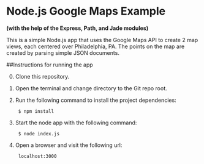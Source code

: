 # Node.js Google Maps Example
**(with the help of the Express, Path, and Jade modules)**

This is a simple Node.js app that uses the Google Maps API to create 2 map views, each centered over Philadelphia, PA. The points on the map are created by parsing simple JSON documents.

##Instructions for running the app

0. Clone this repository.
1. Open the terminal and change directory to the Git repo root.
2. Run the following command to install the project dependencies:

        $ npm install
3. Start the node app with the following command:

        $ node index.js
4. Open a browser and visit the following url:

        localhost:3000

